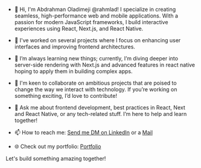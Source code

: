 - 👋 Hi, I'm Abdrahman Oladimeji @rahmlad! I specialize in creating seamless, high-performance web and mobile applications. With a passion for modern JavaScript frameworks, I build interactive experiences using React, Next.js, and React Native.

- 🔧 I've worked on several projects where I focus on enhancing user interfaces and improving frontend architectures.

- 🌱 I’m always learning new things; currently, I’m diving deeper into server-side rendering with Next.js and advanced features in react native hoping to apply them in building complex apps.

- 👥 I'm keen to collaborate on ambitious projects that are poised to change the way we interact with technology. If you’re working on something exciting, I’d love to contribute!

- 💬 Ask me about frontend development, best practices in React, Next and React Native, or any tech-related stuff. I’m here to help and learn together!

- 📫 How to reach me: [Send me DM on LinkedIn](https://linkedin.com/in/rahmlad) or a [Mail](mailto:abdrahmanoladimeji02@gmail.com)

- 🌐 Check out my portfolio: [Portfolio](https://devrahmlad.tech)

Let's build something amazing together!

<!---
rahmlad/rahmlad is a ✨ special ✨ repository because its `README.md` (this file) appears on your GitHub profile.
You can click the Preview link to take a look at your changes.
--->
